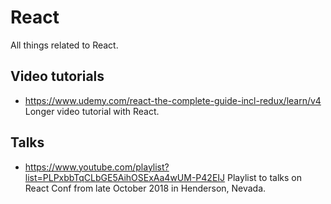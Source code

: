 # React

All things related to React.

## Video tutorials

- https://www.udemy.com/react-the-complete-guide-incl-redux/learn/v4 Longer video tutorial with React.

## Talks

- https://www.youtube.com/playlist?list=PLPxbbTqCLbGE5AihOSExAa4wUM-P42EIJ Playlist to talks on React Conf from late October 2018 in Henderson, Nevada.
